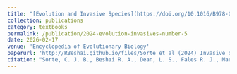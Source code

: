 ```yaml
---
title: "[Evolution and Invasive Species](https://doi.org/10.1016/B978-0-12-800049-6.00303-6)"
collection: publications
category: textbooks
permalink: /publication/2024-evolution-invasives-number-5
date: 2026-02-17
venue: 'Encyclopedia of Evolutionary Biology'
paperurl: 'http://RBeshai.github.io/files/Sorte et al (2024) Invasive Species, Evolution, and.pdf'
citation: "Sorte, C. J. B., Beshai R. A., Dean, L. S., Fales R. J., Martin E. L., and Sherzai, S. (2026). Evolution and Invasive Species. In: Wolf, J. B., Russo, C. A. d. M. (Eds.), Encyclopedia of Evolutionary Biology, vol. 4. Elsevier, Academic Press, pp. 134–144."
---
```

